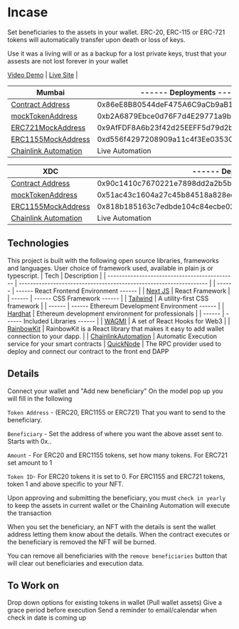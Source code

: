 # Incase

Set beneficiaries to the assets in your wallet.  ERC-20, ERC-115 or ERC-721 tokens will automatically transfer upon death or loss of keys.

Use it was a living will or as a backup for a lost private keys, trust that your assests are not lost forever in your wallet

 [Video Demo]() | 
 [Live Site](https://incase.vercel.app) | 

 | Mumbai | ------ Deployments ------ |
 | --------------------------------------------- | ------------------------------------------------------------------ |
 | [Contract Address](https://mumbai.polygonscan.com/address/0x86eE8B80544deF475A6C9aCb9aB14630a9580AD5) | 0x86eE8B80544deF475A6C9aCb9aB14630a9580AD5 |
 | [mockTokenAddress](https://mumbai.polygonscan.com/address/0xb2A6879Ebce0d76F7d4E29771a9b4035f165d74d#writeContract) | 0xb2A6879Ebce0d76F7d4E29771a9b4035f165d74d |
 | [ERC721MockAddress](https://mumbai.polygonscan.com/address/0x9AfFDF8A6b23f42d25EEFF5d79d2b3DEf5092D0E#writeContract) | 0x9AfFDF8A6b23f42d25EEFF5d79d2b3DEf5092D0E |
 | [ERC1155MockAddress](https://mumbai.polygonscan.com/address/0xd556f4297208909a11c4f3Ee0353C06211B0d040#writeContract) | 0xd556f4297208909a11c4f3Ee0353C06211B0d040 |
 | [Chainlink Automation](https://automation.chain.link/mumbai/83612179419742895942894754336124772009671274433691093920740323009965453050319) | Live Automation |


  | XDC | ------ Deployments ------ |
 | --------------------------------------------- | ------------------------------------------------------------------ |
 | [Contract Address](https://explorer.apothem.network/txs/0x90c1410c7670221e7898dd2a2b5b18cde9ccdf819b35d110ad44938b4cc19e3d) | 0x90c1410c7670221e7898dd2a2b5b18cde9ccdf819b35d110ad44938b4cc19e3d |
 | [mockTokenAddress](https://explorer.apothem.network/txs/0x51ac43c1604a27c45b84518a828ec33d63aa3883dd0a71da1643e66014885947#overview) | 0x51ac43c1604a27c45b84518a828ec33d63aa3883dd0a71da1643e66014885947 |
 | [ERC1155MockAddress](https://explorer.apothem.network/txs/0x818b185163c7edbde104c84ecbe02191dcb90d1d123ac3cbd5afe853cae9cbc1#overview) | 0x818b185163c7edbde104c84ecbe02191dcb90d1d123ac3cbd5afe853cae9cbc1 |
 | [Chainlink Automation](https://automation.chain.link/mumbai/83612179419742895942894754336124772009671274433691093920740323009965453050319) | Live Automation |


## Technologies

This project is built with the following open source libraries, frameworks and languages. User choice of framework used, available in plain js or typescript.
| Tech | Description |
| --------------------------------------------- | ------------------------------------------------------------------ |
| ------ | ------ React Frontend Environment ------ |
| [Next JS](https://nextjs.org/) | React Framework |
| ------ | ------ CSS Framework ------ |
| [Tailwind](https://tailwindcss.com/) | A utility-first CSS framework |
| ------ | ------ Ethereum Development Environment ------ |
| [Hardhat](https://hardhat.org/) | Ethereum development environment for professionals |
| ------ | ------ Included Libraries ------ |
| [WAGMI](https://wagmi.sh/) | A set of React Hooks for Web3 |
| [RainbowKit](https://www.rainbowkit.com/docs/introduction) | RainbowKit is a React library that makes it easy to add wallet connection to your dapp. |
| [ChainlinkAutomation](https://automation.chain.link/) | Automatic Execution service for your smart contracts
| [QuickNode](https://www.quicknode.com/) | The RPC provider used to deploy and connect our contract to the front end DAPP


## Details

Connect your wallet and "Add new beneficiary"
On the model pop up you will fill in the following

`Token Address` - (ERC20, ERC1155 or ERC721) That you want to send to the beneficiary.

`Beneficiary` - Set the address of where you want the above asset sent to.  Starts with 0x..

`Amount` - For ERC20 and ERC1155 tokens, set how many tokens.  For ERC721 set amount to 1

`Token ID`- For ERC20 tokens it is set to 0.  For ERC1155 and ERC721 tokens, token 1 and above specific to your NFT. 


Upon approving and submitting the beneficiary, you must `check in yearly` to keep the assets in current wallet or the Chainling Automation will execute the transaction

When you set the beneficiary, an NFT with the details is sent the wallet address letting them know about the details.  When the contract executes or the beneficiary is removed the NFT will be burned.

You can remove all beneficiaries with the `remove beneficiaries` button that will clear out beneficiaries and execution data.


## To Work on

Drop down options for existing tokens in wallet (Pull wallet assets)
Give a grace period before execution
Send a reminder to email/calendar when check in date is coming up

